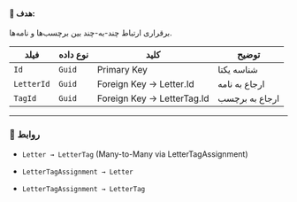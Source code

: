 #### 🎯 هدف:

برقراری ارتباط چند-به-چند بین برچسب‌ها و نامه‌ها.

|فیلد|نوع داده|کلید|توضیح|
|---|---|---|---|
|`Id`|`Guid`|Primary Key|شناسه یکتا|
|`LetterId`|`Guid`|Foreign Key → Letter.Id|ارجاع به نامه|
|`TagId`|`Guid`|Foreign Key → LetterTag.Id|ارجاع به برچسب|

---

### 🔁 روابط

- `Letter → LetterTag` (Many-to-Many via LetterTagAssignment)
    
- `LetterTagAssignment → Letter`
    
- `LetterTagAssignment → LetterTag`